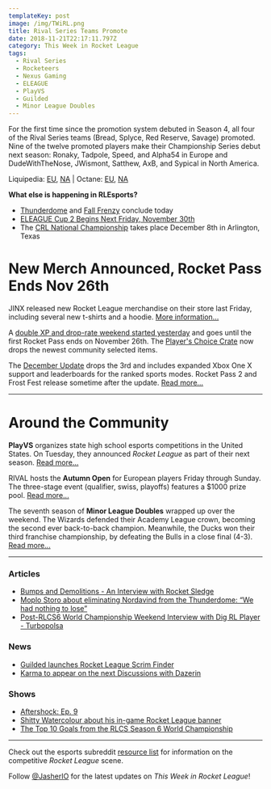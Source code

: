 ```yaml
---
templateKey: post
image: /img/TWiRL.png
title: Rival Series Teams Promote
date: 2018-11-21T22:17:11.797Z
category: This Week in Rocket League
tags:
  - Rival Series
  - Rocketeers
  - Nexus Gaming
  - ELEAGUE
  - PlayVS
  - Guilded
  - Minor League Doubles
---
```

For the first time since the promotion system debuted in Season 4, all four of the Rival Series teams (Bread, Splyce, Red Reserve, Savage) promoted. Nine of the twelve promoted players make their Championship Series debut next season: Ronaky, Tadpole, Speed, and Alpha54 in Europe and DudeWithTheNose, JWismont, Satthew, AxB, and Sypical in North America.

Liquipedia: [EU](https://liquipedia.net/rocketleague/Rocket_League_Championship_Series/Season_6/Europe/Promotion_Playoffs), [NA](https://liquipedia.net/rocketleague/Rocket_League_Championship_Series/Season_6/North_America/Promotion_Playoffs) | Octane: [EU](https://octane.gg/event/rlcs-season-seven-europe-promotion), [NA](https://octane.gg/event/rlcs-season-seven-north-america-promotion)

**What else is happening in RLEsports?**

* [Thunderdome](https://smash.gg/tournament/rocketeers-thunderdome/events) and [Fall Frenzy](https://smash.gg/tournament/fall-frenzy/events) conclude today 
* [ELEAGUE Cup 2 Begins Next Friday, November 30th](https://twitter.com/ELEAGUETV/status/1064937194731827200)
* The [CRL National Championship](https://www.rocketleagueesports.com/news/crl-national-championship-tickets-on-sale-now-/) takes place December 8th in Arlington, Texas

# New Merch Announced, Rocket Pass Ends Nov 26th

JINX released new Rocket League merchandise on their store last Friday, including several new t-shirts and a hoodie. [More information...](https://twitter.com/RocketLeague/status/1063496874638827520)

A [double XP and drop-rate weekend started yesterday](https://www.rocketleague.com/news/players-choice-crate-vote-2xp-double-drop-rate-weekend/) and goes until the first Rocket Pass ends on November 26th. The [Player's Choice Crate](https://www.rocketleague.com/news/players-choice-crate-vote-2xp-double-drop-rate-weekend/) now drops the newest community selected items. 

The [December Update](https://www.rocketleague.com/news/enhanced-xbox-one-x-support-december/) drops the 3rd and includes expanded Xbox One X support and leaderboards for the ranked sports modes. Rocket Pass 2 and Frost Fest release sometime after the update. [Read more...](https://www.rocketleague.com/news/enhanced-xbox-one-x-support-december/)

---

# Around the Community

**PlayVS** organizes state high school esports competitions in the United States. On Tuesday, they announced *Rocket League* as part of their next season. [Read more...](https://twitter.com/playvs/status/1064912255169359872)

RIVAL hosts the **Autumn Open** for European players Friday through Sunday. The three-stage event (qualifier, swiss, playoffs) features a $1000 prize pool. [Read more...](https://twitter.com/RivalEsportsGG/status/1065319057992364037)

The seventh season of **Minor League Doubles** wrapped up over the weekend. The Wizards defended their Academy League crown, becoming the second ever back-to-back champion. Meanwhile, the Ducks won their third franchise championship, by defeating the Bulls in a close final (4-3). [Read more...](https://www.mldoubles.com/single-post/2018/10/22/Season-7-Playoffs)

---

### Articles

* [Bumps and Demolitions - An Interview with Rocket Sledge](http://dignitas.gg/articles/blogs/rocket-league/13123/bumps-and-demolitions-an-interview-with-rocket-sledge)
* [Moplo Storo about eliminating Nordavind from the Thunderdome: “We had nothing to lose”](https://rocketeers.gg/interview-moplo-storo-nordavind-rocketeers-thunderdome/)
* [Post-RLCS6 World Championship Weekend Interview with Dig RL Player - Turbopolsa](http://dignitas.gg/articles/news/rocket-league/13159/post-rlcs6-world-championship-weekend-interview-with-dig-rl-player-turbopolsa)

### News

* [Guilded launches Rocket League Scrim Finder](https://www.reddit.com/r/RocketLeagueEsports/comments/9xyzto/we_just_launched_our_rocket_league_scrim_finder/)
* [Karma to appear on the next Discussions with Dazerin](https://twitter.com/idazerin/status/1064960762349789185)

### Shows

* [Aftershock: Ep. 9](https://www.youtube.com/watch?v=SXwSqcJ1yvQ)
* [Shitty Watercolour about his in-game Rocket League banner](https://www.youtube.com/watch?v=Xl3njskXoaw)
* [The Top 10 Goals from the RLCS Season 6 World Championship](https://www.youtube.com/watch?v=pJW53YS5Ya0)

---

Check out the esports subreddit [resource list](https://www.reddit.com/r/RocketLeagueEsports/wiki/links) for information on the competitive *Rocket League* scene.

Follow [@JasherIO](https://twitter.com/JasherIO) for the latest updates on *This Week in Rocket League*!
